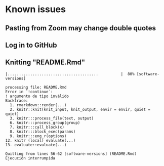 # Known issues

## Pasting from Zoom may change double quotes

## Log in to GitHub

## Knitting "README.Rmd"

```         
|........................................          |  80% [software-versions]
 
processing file: README.Rmd
Error in `!continue`:
! argumento de tipo inválido
Backtrace:
  1. rmarkdown::render(...)
  2. knitr::knit(knit_input, knit_output, envir = envir, quiet = quiet)
  3. knitr:::process_file(text, output)
  6. knitr:::process_group(group)
  7. knitr:::call_block(x)
  8. knitr:::block_exec(params)
  9. knitr:::eng_r(options)
12. knitr (local) evaluate(...)
13. evaluate::evaluate(...)
 
Quitting from lines 56-62 [software-versions] (README.Rmd)
Ejecución interrumpida
```

